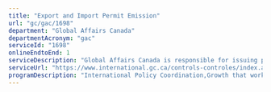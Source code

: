 ```yaml
---
title: "Export and Import Permit Emission"
url: "gc/gac/1698"
department: "Global Affairs Canada"
departmentAcronym: "gac"
serviceId: "1698"
onlineEndtoEnd: 1
serviceDescription: "Global Affairs Canada is responsible for issuing permits and certificates for various products in accordance with the Export and Imports Permits Act."
serviceUrl: "https://www.international.gc.ca/controls-controles/index.aspx?lang=eng"
programDescription: "International Policy Coordination,Growth that works for everyone,Trade Policy, Agreements, Negotiations and Disputes,Trade Controls,International Business Development,Europe, Arctic, Middle East and Maghreb Trade,Americas Trade,Asia Pacific Trade,Sub-Saharan Africa Trade,Weapons Threat Reduction,Management and Oversight Services,Financial Management Services,Information Management Services,Information Technology Services"
---
```

